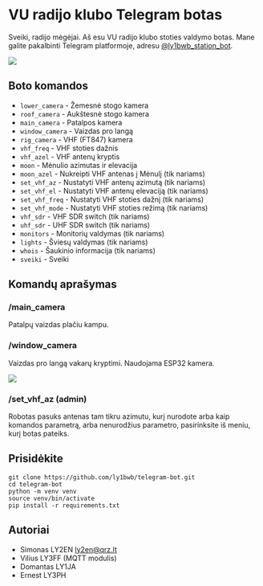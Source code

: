 # VU radijo klubo Telegram botas

Sveiki, radijo mėgėjai. Aš esu VU radijo klubo stoties valdymo botas. Mane galite pakalbinti Telegram platformoje, adresu [@ly1bwb_station_bot](https://t.me/ly1bwb_station_bot).

![](img/tower.png)

## Boto komandos

* `lower_camera` - Žemesnė stogo kamera
* `roof_camera` - Aukštesnė stogo kamera
* `main_camera` - Patalpos kamera
* `window_camera` - Vaizdas pro langą
* `rig_camera` - VHF (FT847) kamera
* `vhf_freq` - VHF stoties dažnis
* `vhf_azel` - VHF antenų kryptis
* `moon` - Mėnulio azimutas ir elevacija
* `moon_azel` - Nukreipti VHF antenas į Mėnulį (tik nariams)
* `set_vhf_az` - Nustatyti VHF antenų azimutą (tik nariams)
* `set_vhf_el` - Nustatyti VHF antenų elevaciją (tik nariams)
* `set_vhf_freq` - Nustatyti VHF stoties dažnį (tik nariams)
* `set_vhf_mode` - Nustatyti VHF stoties režimą (tik nariams)
* `vhf_sdr` - VHF SDR switch (tik nariams)
* `uhf_sdr` - UHF SDR switch (tik nariams)
* `monitors` - Monitorių valdymas (tik nariams)
* `lights` - Šviesų valdymas (tik nariams)
* `whois` - Šaukinio informacija (tik nariams)
* `sveiki` - Sveiki

## Komandų aprašymas

### /main_camera

Patalpų vaizdas plačiu kampu. 

### /window_camera

Vaizdas pro langą vakarų kryptimi. Naudojama ESP32 kamera.

![](img/westview.png)

### /set_vhf_az (admin)

Robotas pasuks antenas tam tikru azimutu, kurį nurodote arba kaip komandos parametrą, arba nenurodžius parametro, pasirinksite iš meniu, kurį botas pateiks.

## Prisidėkite

```
git clone https://github.com/ly1bwb/telegram-bot.git
cd telegram-bot
python -m venv venv
source venv/bin/activate
pip install -r requirements.txt
```

## Autoriai

* Simonas LY2EN <ly2en@qrz.lt>
* Vilius LY3FF (MQTT modulis)
* Domantas LY1JA
* Ernest LY3PH
